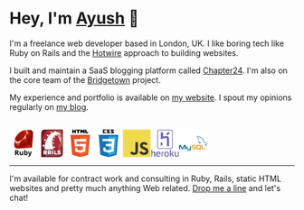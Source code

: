 # Hey, I'm [Ayush](https://twitter.com/ayushn21) 👋

I'm a freelance web developer based in London, UK. I like boring tech like Ruby on Rails and the [Hotwire](https://hotwire.dev) approach to building websites.

I built and maintain a SaaS blogging platform called [Chapter24](https://chapter24.app). I'm also on the core team of the [Bridgetown](https://bridgetownrb.com) project.

My experience and portfolio is available on [my website](https://radioactivetoy.tech). I spout my opinions regularly on [my blog](https://binarysolo.chapter24.blog).

<br>

<logos-container style="display: flex">
<img src="https://raw.githubusercontent.com/devicons/devicon/master/icons/ruby/ruby-original-wordmark.svg" height="50">
<img src="https://raw.githubusercontent.com/devicons/devicon/master/icons/rails/rails-original-wordmark.svg" height="50">
<img src="https://raw.githubusercontent.com/devicons/devicon/master/icons/html5/html5-original-wordmark.svg" height="50">
<img src="https://raw.githubusercontent.com/devicons/devicon/master/icons/css3/css3-original-wordmark.svg" height="50">
<img src="https://raw.githubusercontent.com/devicons/devicon/master/icons/javascript/javascript-original.svg" height="50">
<img src="https://raw.githubusercontent.com/devicons/devicon/master/icons/heroku/heroku-original-wordmark.svg" height="50">
<img src="https://raw.githubusercontent.com/devicons/devicon/master/icons/mysql/mysql-original-wordmark.svg" height="50">
</logos-container>

----

I'm available for contract work and consulting in Ruby, Rails, static HTML websites and pretty much anything Web related. [Drop me a line](mailto:ayush@radioactivetoy.tech) and let's chat!